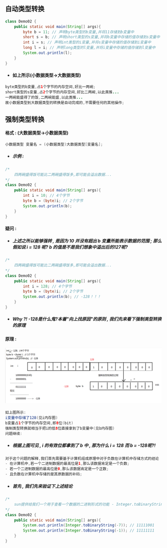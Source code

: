 ## 自动类型转换

```java
class Demo02 {
    public static void main(String[] args){
        byte b = 11; // 声明byte类型的b变量,并将11存储到b变量中
        short s = b; // 声明short类型的s变量,并将b变量中存储的值存储到s变量中
        int i = s; // 声明int类型的i变量,并将s变量中存储的值存储到i变量中
        long l = i; // 声明long类型的l变量,并将i变量中存储的值存储到l变量中
        System.out.println(l);
    }
}
```

* #### 如上所示\(小数据类型-&gt;大数据类型\)

```java
byte类型的b变量,占1个字节的内存空间,好比一两碗;
short类型的s变量,占2个字节的内存空间,好比二两碗,以此类推...
一两碗能盛得了的饭,二两碗能盛,以此类推...
故小数据类型到大数据类型的转换是自动完成的,不需要任何的其他操作;
```

## 强制类型转换

#### 格式 : \(大数据类型-&gt;小数据类型\)

```java
小数据类型 变量名 = (小数据类型)大数据类型[变量名];
```

* ##### 示例 :

```java
/*
    四两碗盛得饭可能比二两碗盛得饭多,即可能会溢出数据...
*/
class Demo02 {
    public static void main(String[] args){
        int i = 10; // 4个字节
        byte b = (byte)i; // 2个字节
        System.out.println(b);
    }
}
```

#### 疑问 :

* ##### 上述之所以能够强转 , 是因为 10 并没有超出 b 变量所能表示数据的范围 ; 那么假如说 i = 128 呢? b 的值是不是我们想象中溢出后的127呢?

```java
/*
    四两碗盛得饭可能比二两碗盛得饭多,即可能会溢出数据...
*/
class Demo02 {
    public static void main(String[] args){
        int i = 128; // 4个字节
        byte b = (byte)i; // 2个字节
        System.out.println(b); // -128！！！
    }
}
```

* ##### Why ?! -128是什么鬼?本着"向上找原因"的原则 , 我们先来看下强制类型转换的原理

#### 原理 :

#### ![](/assets/强制类型转换的原理.png)

```java
如上图所示:
i变量中存储了128(见i内存图)
b变量占1个字节的内存空间,即8位(bit)
强制类型转换就相当于把i的低8位直接拿到了b变量中(见b内存图)
问题继续:
```

* ##### 根据上图可见 , i 的有效位都拿到了 b 中 , 那为什么 i = 128 而 b = -128呢?!

```java
对于这个问题的解释,我们首先需要基于计算机组成原理中对于负数在计算机中存储方式的结论
- 在计算机中,若一个二进制数据的最高位是1,那么该数据肯定是一个负数;
- 若一个二进制数据的最高位是0,那么该数据肯定是一个正数;
- 且负数在计算机中存储的是其原数据的补码;
```

* ##### 首先 , 我们先来验证下上述结论

```java
/*
	sun提供给我们一个用于查看一个数据的二进制形式的功能 - Integer.toBinaryString(data)
*/
class Demo02 {
	public static void main(String[] args){
		System.out.println(Integer.toBinaryString(-7)); // 11111001
		System.out.println(Integer.toBinaryString(-1)); // 11111111
	}
}

```



